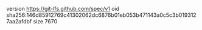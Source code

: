 version https://git-lfs.github.com/spec/v1
oid sha256:146d85912769c41302062dc6876b01eb053b471143a0c5c3b0193127aa2afdbf
size 7670
